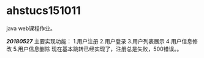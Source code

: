 # ahstucs151011
java web课程作业。


***20180527***
主要实现功能：
  1.用户注册
  2.用户登录
  3.用户列表展示
  4.用户信息修改
  5.用户信息删除
现在基本跳转已经实现了，注册总是失败，500错误。。
